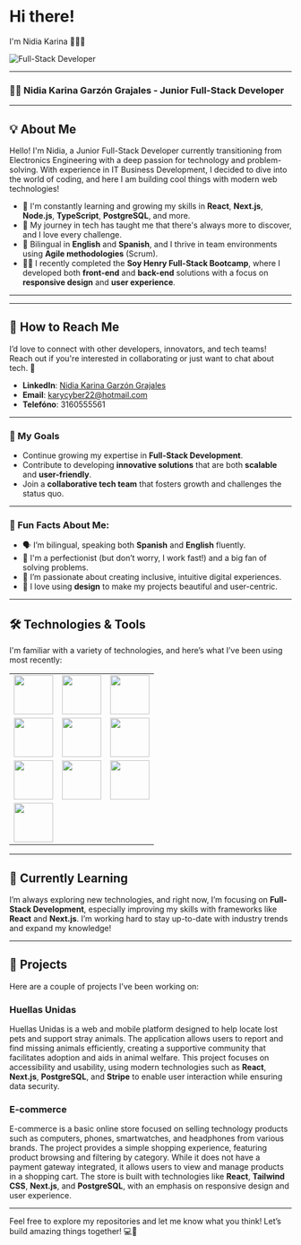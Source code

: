 # Hi there! 

I'm Nidia Karina 👩‍💻✨

![Full-Stack Developer](https://imgur.com/UxcRlBg)
 

---

### 👩‍💻 Nidia Karina Garzón Grajales - Junior Full-Stack Developer

---

## 💡 About Me

Hello! I'm Nidia, a Junior Full-Stack Developer currently transitioning from Electronics Engineering with a deep passion for technology and problem-solving. With experience in IT Business Development, I decided to dive into the world of coding, and here I am building cool things with modern web technologies!

- 🌱 I'm constantly learning and growing my skills in **React**, **Next.js**, **Node.js**, **TypeScript**, **PostgreSQL**, and more. 
- 🔧 My journey in tech has taught me that there's always more to discover, and I love every challenge.
- 💬 Bilingual in **English** and **Spanish**, and I thrive in team environments using **Agile methodologies** (Scrum).
- 👩‍🏫 I recently completed the **Soy Henry Full-Stack Bootcamp**, where I developed both **front-end** and **back-end** solutions with a focus on **responsive design** and **user experience**.

---

---

## 💬 How to Reach Me

I’d love to connect with other developers, innovators, and tech teams! Reach out if you're interested in collaborating or just want to chat about tech. 🚀

- **LinkedIn**: [Nidia Karina Garzón Grajales](https://www.linkedin.com/in/nidiag22/)
- **Email**: [karycyber22@hotmail.com](mailto:karycyber22@hotmail.com)
- **Telefóno**:  3160555561

  

- --

### 🎯 My Goals

- Continue growing my expertise in **Full-Stack Development**.
- Contribute to developing **innovative solutions** that are both **scalable** and **user-friendly**.
- Join a **collaborative tech team** that fosters growth and challenges the status quo.

---

### 🚀 Fun Facts About Me:
- 🗣 I’m bilingual, speaking both **Spanish** and **English** fluently.
- 🧐 I'm a perfectionist (but don’t worry, I work fast!) and a big fan of solving problems.
- 🌈 I’m passionate about creating inclusive, intuitive digital experiences.
- 🎨 I love using **design** to make my projects beautiful and user-centric.

---

## 🛠️ Technologies & Tools

I'm familiar with a variety of technologies, and here’s what I’ve been using most recently:

<table>
  <tr>
    <td><img src="https://img.shields.io/badge/-React-61DAFB?style=flat-square&logo=react&logoColor=white" width="70" height="70"></td>
    <td><img src="https://img.shields.io/badge/-Next.js-000000?style=flat-square&logo=next.js&logoColor=white" width="70" height="70"></td>
    <td><img src="https://img.shields.io/badge/-TypeScript-3178C6?style=flat-square&logo=typescript&logoColor=white" width="70" height="70"></td>
  </tr>
  <tr>
    <td><img src="https://img.shields.io/badge/-Node.js-339933?style=flat-square&logo=node.js&logoColor=white" width="70" height="70"></td>
    <td><img src="https://img.shields.io/badge/-TailwindCSS-06B6D4?style=flat-square&logo=tailwind-css&logoColor=white" width="70" height="70"></td>
    <td><img src="https://img.shields.io/badge/-PostgreSQL-4169E1?style=flat-square&logo=postgresql&logoColor=white" width="70" height="70"></td>
  </tr>
  <tr>
    <td><img src="https://img.shields.io/badge/-GitHub-181717?style=flat-square&logo=github&logoColor=white" width="70" height="70"></td>
    <td><img src="https://img.shields.io/badge/-Git-F05032?style=flat-square&logo=git&logoColor=white" width="70" height="70"></td>
    <td><img src="https://img.shields.io/badge/-Jira-0052CC?style=flat-square&logo=jira&logoColor=white" width="70" height="70"></td>
  </tr>
  <tr>
    <td><img src="https://img.shields.io/badge/-Scrum-1E4D2B?style=flat-square&logo=scrum&logoColor=white" width="70" height="70"></td>
  </tr>
</table>





---

## 🌱 Currently Learning
I’m always exploring new technologies, and right now, I’m focusing on **Full-Stack Development**, especially improving my skills with frameworks like **React** and **Next.js**. I’m working hard to stay up-to-date with industry trends and expand my knowledge!

---

## 🚀 Projects

Here are a couple of projects I’ve been working on:

### Huellas Unidas
Huellas Unidas is a web and mobile platform designed to help locate lost pets and support stray animals. The application allows users to report and find missing animals efficiently, creating a supportive community that facilitates adoption and aids in animal welfare. This project focuses on accessibility and usability, using modern technologies such as **React**, **Next.js**, **PostgreSQL**, and **Stripe** to enable user interaction while ensuring data security.

### E-commerce
E-commerce is a basic online store focused on selling technology products such as computers, phones, smartwatches, and headphones from various brands. The project provides a simple shopping experience, featuring product browsing and filtering by category. While it does not have a payment gateway integrated, it allows users to view and manage products in a shopping cart. The store is built with technologies like **React**, **Tailwind CSS**, **Next.js**, and **PostgreSQL**, with an emphasis on responsive design and user experience.

---

Feel free to explore my repositories and let me know what you think! Let’s build amazing things together! 💻🌟

